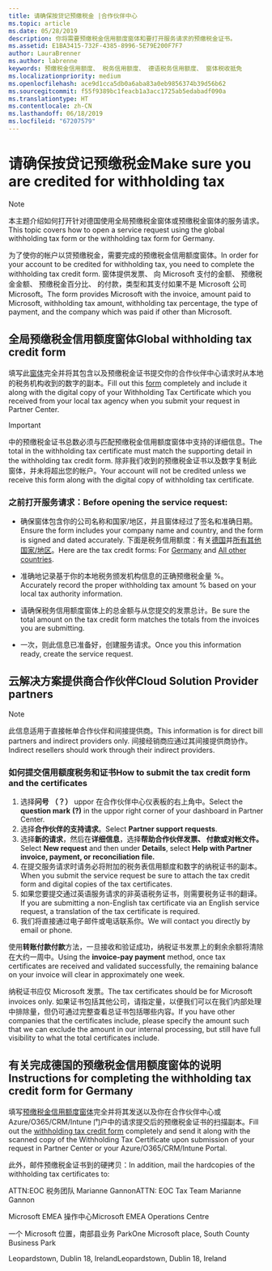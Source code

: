 ```yaml
---
title: 请确保按贷记预缴税金 |合作伙伴中心
ms.topic: article
ms.date: 05/28/2019
description: 你将需要预缴税金信用额度窗体和要打开服务请求的预缴税金证书。
ms.assetid: E1BA3415-732F-4385-8996-5E79E200F7F7
author: LauraBrenner
ms.author: labrenne
keywords: 预缴税金信用额度、 税务信用额度、 德语税务信用额度、 窗体税收抵免
ms.localizationpriority: medium
ms.openlocfilehash: ace9d1cca5db0a6aba83a0eb9856374b39d56b62
ms.sourcegitcommit: f55f9389bc1feacb1a3acc1725ab5edabadf090a
ms.translationtype: HT
ms.contentlocale: zh-CN
ms.lasthandoff: 06/18/2019
ms.locfileid: "67207579"
---
```

# <a name="make-sure-you-are-credited-for-withholding-tax"></a><span data-ttu-id="7140a-104">请确保按贷记预缴税金</span><span class="sxs-lookup"><span data-stu-id="7140a-104">Make sure you are credited for withholding tax</span></span>

>[!Note]
><span data-ttu-id="7140a-105">本主题介绍如何打开针对德国使用全局预缴税金窗体或预缴税金窗体的服务请求。</span><span class="sxs-lookup"><span data-stu-id="7140a-105">This topic covers how to open a service request using the global withholding tax form or the withholding tax form for Germany.</span></span>

<span data-ttu-id="7140a-106">为了使你的帐户以贷预缴税金，需要完成的预缴税金信用额度窗体。</span><span class="sxs-lookup"><span data-stu-id="7140a-106">In order for your account to be credited for withholding tax, you need to complete the withholding tax credit form.</span></span> <span data-ttu-id="7140a-107">窗体提供发票、 向 Microsoft 支付的金额、 预缴税金金额、 预缴税金百分比、 的付款，类型和其支付如果不是 Microsoft 公司 Microsoft。</span><span class="sxs-lookup"><span data-stu-id="7140a-107">The form provides Microsoft with the invoice, amount paid to Microsoft, withholding tax amount, withholding tax percentage, the type of payment, and the company which was paid if other than Microsoft.</span></span>  

## <a name="global-withholding-tax-credit-form"></a><span data-ttu-id="7140a-108">全局预缴税金信用额度窗体</span><span class="sxs-lookup"><span data-stu-id="7140a-108">Global withholding tax credit form</span></span>

<span data-ttu-id="7140a-109">填写此[窗体](https://query.prod.cms.rt.microsoft.com/cms/api/am/binary/RE30311)完全并将其包含以及预缴税金证书提交你的合作伙伴中心请求时从本地的税务机构收到的数字的副本。</span><span class="sxs-lookup"><span data-stu-id="7140a-109">Fill out this [form](https://query.prod.cms.rt.microsoft.com/cms/api/am/binary/RE30311) completely and include it along with the digital copy of your Withholding Tax Certificate which you received from your local tax agency when you submit your request in Partner Center.</span></span>
>[!IMPORTANT]
><span data-ttu-id="7140a-110">中的预缴税金证书总数必须与匹配预缴税金信用额度窗体中支持的详细信息。</span><span class="sxs-lookup"><span data-stu-id="7140a-110">The total in the withholding tax certificate must match the supporting detail in the withholding tax credit form.</span></span> <span data-ttu-id="7140a-111">除非我们收到的预缴税金证书以及数字复制此窗体，并未将超出您的帐户。</span><span class="sxs-lookup"><span data-stu-id="7140a-111">Your account will not be credited unless we receive this form along with the digital copy of withholding tax certificate.</span></span>

### <a name="before-opening-the-service-request"></a><span data-ttu-id="7140a-112">之前打开服务请求：</span><span class="sxs-lookup"><span data-stu-id="7140a-112">Before opening the service request:</span></span>

- <span data-ttu-id="7140a-113">确保窗体包含你的公司名称和国家/地区，并且窗体经过了签名和准确日期。</span><span class="sxs-lookup"><span data-stu-id="7140a-113">Ensure the form includes your company name and country, and the form is signed and dated accurately.</span></span> <span data-ttu-id="7140a-114">下面是税务信用额度：有关[德国](https://query.prod.cms.rt.microsoft.com/cms/api/am/binary/RE305Lo)并[所有其他国家/地区](https://query.prod.cms.rt.microsoft.com/cms/api/am/binary/RE30311)。</span><span class="sxs-lookup"><span data-stu-id="7140a-114">Here are the tax credit forms: For [Germany](https://query.prod.cms.rt.microsoft.com/cms/api/am/binary/RE305Lo) and [All other countries](https://query.prod.cms.rt.microsoft.com/cms/api/am/binary/RE30311).</span></span>

- <span data-ttu-id="7140a-115">准确地记录基于你的本地税务颁发机构信息的正确预缴税金量 %。</span><span class="sxs-lookup"><span data-stu-id="7140a-115">Accurately record the proper withholding tax amount % based on your local tax authority information.</span></span>

- <span data-ttu-id="7140a-116">请确保税务信用额度窗体上的总金额与从您提交的发票总计。</span><span class="sxs-lookup"><span data-stu-id="7140a-116">Be sure the total amount on the tax credit form matches the totals from the invoices you are submitting.</span></span> 

- <span data-ttu-id="7140a-117">一次，则此信息已准备好，创建服务请求。</span><span class="sxs-lookup"><span data-stu-id="7140a-117">Once you this information ready, create the service request.</span></span>

## <a name="cloud-solution-provider-partners"></a><span data-ttu-id="7140a-118">云解决方案提供商合作伙伴</span><span class="sxs-lookup"><span data-stu-id="7140a-118">Cloud Solution Provider partners</span></span>

>[!Note]
><span data-ttu-id="7140a-119">此信息适用于直接帐单合作伙伴和间接提供商。</span><span class="sxs-lookup"><span data-stu-id="7140a-119">This information is for direct bill partners and indirect providers only.</span></span> <span data-ttu-id="7140a-120">间接经销商应通过其间接提供商协作。</span><span class="sxs-lookup"><span data-stu-id="7140a-120">Indirect resellers should work through their indirect providers.</span></span>

### <a name="how-to-submit-the-tax-credit-form-and-the-certificates"></a><span data-ttu-id="7140a-121">如何提交信用额度税务和证书</span><span class="sxs-lookup"><span data-stu-id="7140a-121">How to submit the tax credit form and the certificates</span></span>

1. <span data-ttu-id="7140a-122">选择**问号** **（？）** uppor 在合作伙伴中心仪表板的右上角中。</span><span class="sxs-lookup"><span data-stu-id="7140a-122">Select the **question mark** **(?)** in the uppor right corner of your dashboard in Partner Center.</span></span>
2. <span data-ttu-id="7140a-123">选择**合作伙伴的支持请求**。</span><span class="sxs-lookup"><span data-stu-id="7140a-123">Select **Partner support requests**.</span></span>
3. <span data-ttu-id="7140a-124">选择**新的请求**，然后在**详细信息**，选择**帮助合作伙伴发票、 付款或对帐文件。**</span><span class="sxs-lookup"><span data-stu-id="7140a-124">Select **New request** and then under **Details**, select **Help with Partner invoice, payment, or reconciliation file.**</span></span>
4. <span data-ttu-id="7140a-125">在提交服务请求时请务必将附加的税务表信用额度和数字的纳税证书的副本。</span><span class="sxs-lookup"><span data-stu-id="7140a-125">When you submit the service request be sure to attach the tax credit form and digital copies of the tax certificates.</span></span>
5. <span data-ttu-id="7140a-126">如果您要提交通过英语服务请求的非英语税务证书，则需要税务证书的翻译。</span><span class="sxs-lookup"><span data-stu-id="7140a-126">If you are submitting a non-English tax certificate via an English service request, a translation of the tax certificate is required.</span></span>
6. <span data-ttu-id="7140a-127">我们将直接通过电子邮件或电话联系你。</span><span class="sxs-lookup"><span data-stu-id="7140a-127">We will contact you directly by email or phone.</span></span>

<span data-ttu-id="7140a-128">使用**转账付款付款**方法，一旦接收和验证成功，纳税证书发票上的剩余余额将清除在大约一周中。</span><span class="sxs-lookup"><span data-stu-id="7140a-128">Using the **invoice-pay payment** method, once tax certificates are received and validated successfully, the remaining balance on your invoice will clear in approximately one week.</span></span> 

<span data-ttu-id="7140a-129">纳税证书应仅 Microsoft 发票。</span><span class="sxs-lookup"><span data-stu-id="7140a-129">The tax certificates should be for Microsoft invoices only.</span></span> <span data-ttu-id="7140a-130">如果证书包括其他公司，请指定量，以便我们可以在我们内部处理中排除量，但仍可通过完整查看总证书包括哪些内容。</span><span class="sxs-lookup"><span data-stu-id="7140a-130">If you have other companies that the certificates include, please specify the amount such that we can exclude the amount in our internal processing, but still have full visibility to what the total certificates include.</span></span> 

## <a name="instructions-for-completing-the-withholding-tax-credit-form-for-germany"></a><span data-ttu-id="7140a-131">有关完成德国的预缴税金信用额度窗体的说明</span><span class="sxs-lookup"><span data-stu-id="7140a-131">Instructions for completing the withholding tax credit form for Germany</span></span>

<span data-ttu-id="7140a-132">填写[预缴税金信用额度窗体](https://query.prod.cms.rt.microsoft.com/cms/api/am/binary/RE305Lo)完全并将其发送以及你在合作伙伴中心或 Azure/O365/CRM/Intune 门户中的请求提交后的预缴税金证书的扫描副本。</span><span class="sxs-lookup"><span data-stu-id="7140a-132">Fill out the [withholding tax credit form](https://query.prod.cms.rt.microsoft.com/cms/api/am/binary/RE305Lo)  completely and send it along with the scanned copy of the Withholding Tax Certificate upon submission of your request in Partner Center or your Azure/O365/CRM/Intune Portal.</span></span> 

<span data-ttu-id="7140a-133">此外，邮件预缴税金证书到的硬拷贝：</span><span class="sxs-lookup"><span data-stu-id="7140a-133">In addition, mail the hardcopies of the withholding tax certificates to:</span></span>

<span data-ttu-id="7140a-134">ATTN:EOC 税务团队 Marianne Gannon</span><span class="sxs-lookup"><span data-stu-id="7140a-134">ATTN: EOC Tax Team Marianne Gannon</span></span>

<span data-ttu-id="7140a-135">Microsoft EMEA 操作中心</span><span class="sxs-lookup"><span data-stu-id="7140a-135">Microsoft EMEA Operations Centre</span></span>

<span data-ttu-id="7140a-136">一个 Microsoft 位置，南部县业务 Park</span><span class="sxs-lookup"><span data-stu-id="7140a-136">One Microsoft place, South County Business Park</span></span>

<span data-ttu-id="7140a-137">Leopardstown, Dublin 18, Ireland</span><span class="sxs-lookup"><span data-stu-id="7140a-137">Leopardstown, Dublin 18, Ireland</span></span>
